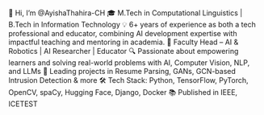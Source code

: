 👋 Hi, I’m @AyishaThahira-CH
🎓 M.Tech in Computational Linguistics | B.Tech in Information Technology
💡 6+ years of experience as both a tech professional and educator, combining AI development expertise with impactful teaching and mentoring in academia.
🧠 Faculty Head – AI & Robotics | AI Researcher | Educator
🔍 Passionate about empowering learners and solving real-world problems with AI, Computer Vision, NLP, and LLMs
🚀 Leading projects in Resume Parsing, GANs, GCN-based Intrusion Detection & more
🛠️ Tech Stack: Python, TensorFlow, PyTorch, OpenCV, spaCy, Hugging Face, Django, Docker
📚 Published in IEEE, ICETEST
